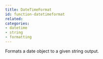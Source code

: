 ```yaml
---
title: DateTimeFormat
id: function-datetimeformat
related:
categories:
- datetime
- string
- formatting
---
```


Formats a date object to a given string output.
